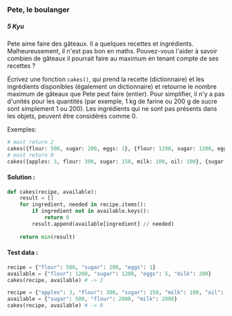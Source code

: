 ### Pete, le boulanger
##### 5 Kyu

Pete aime faire des gâteaux. Il a quelques recettes et ingrédients. Malheureusement, il n'est pas bon en maths. Pouvez-vous l'aider à savoir combien de gâteaux il pourrait faire au maximum en tenant compte de ses recettes ?

Écrivez une fonction `cakes()`, qui prend la recette (dictionnaire) et les ingrédients disponibles (également un dictionnaire) et retourne le nombre maximum de gâteaux que Pete peut faire (entier). Pour simplifier, il n'y a pas d'unités pour les quantités (par exemple, 1 kg de farine ou 200 g de sucre sont simplement 1 ou 200). Les ingrédients qui ne sont pas présents dans les objets, peuvent être considérés comme 0.

Exemples:
```python
# must return 2
cakes({flour: 500, sugar: 200, eggs: 1}, {flour: 1200, sugar: 1200, eggs: 5, milk: 200})
# must return 0
cakes({apples: 3, flour: 300, sugar: 150, milk: 100, oil: 100}, {sugar: 500, flour: 2000, milk: 2000})
```

#### Solution :
```python
def cakes(recipe, available):
    result = []
    for ingredient, needed in recipe.items():
        if ingredient not in available.keys():
            return 0
        result.append(available[ingredient] // needed)
    
    return min(result)
```

#### Test data :
```python
recipe = {"flour": 500, "sugar": 200, "eggs": 1}
available = {"flour": 1200, "sugar": 1200, "eggs": 5, "milk": 200}
cakes(recipe, available) # -> 2

recipe = {"apples": 3, "flour": 300, "sugar": 150, "milk": 100, "oil": 100}
available = {"sugar": 500, "flour": 2000, "milk": 2000}
cakes(recipe, available) # -> 0
```